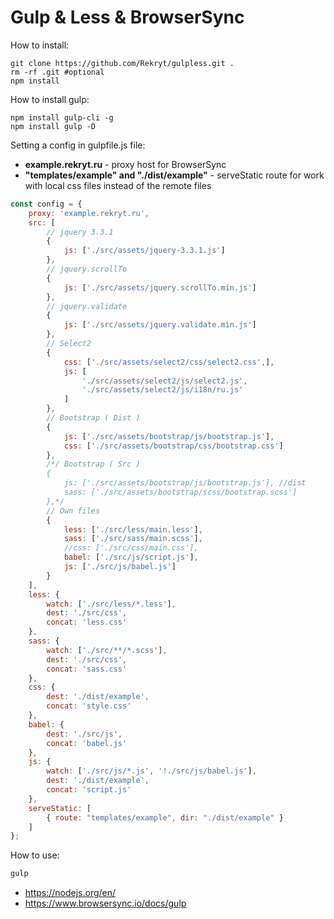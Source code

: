 # Gulp & Less & BrowserSync


How to install:
```
git clone https://github.com/Rekryt/gulpless.git .
rm -rf .git #optional
npm install
```

How to install gulp:
```
npm install gulp-cli -g
npm install gulp -D
```

Setting a config in gulpfile.js file:
- **example.rekryt.ru** - proxy host for BrowserSync
- **"templates/example" and "./dist/example"** - serveStatic route for work with local css files instead of the remote files
```javascript
const config = {
	proxy: 'example.rekryt.ru',
	src: [
		// jquery 3.3.1
		{
			js: ['./src/assets/jquery-3.3.1.js']
		},
		// jquery.scrollTo
		{
			js: ['./src/assets/jquery.scrollTo.min.js']
		},
		// jquery.validate
		{
			js: ['./src/assets/jquery.validate.min.js']
		},
		// Select2
		{	
			css: ['./src/assets/select2/css/select2.css',],
			js: [
				'./src/assets/select2/js/select2.js',
				'./src/assets/select2/js/i18n/ru.js'
			]
		},
		// Bootstrap ( Dist )
		{
			js: ['./src/assets/bootstrap/js/bootstrap.js'],
			css: ['./src/assets/bootstrap/css/bootstrap.css']
		},
		/*/ Bootstrap ( Src )
		{
			js: ['./src/assets/bootstrap/js/bootstrap.js'], //dist
			sass: ['./src/assets/bootstrap/scss/bootstrap.scss']
		},*/
		// Own files
		{
			less: ['./src/less/main.less'],
			sass: ['./src/sass/main.scss'],
			//css: ['./src/css/main.css'],
			babel: ['./src/js/script.js'],
			js: ['./src/js/babel.js']
		}
	],
	less: {
		watch: ['./src/less/*.less'],
		dest: './src/css',
		concat: 'less.css'
	},
	sass: {
		watch: ['./src/**/*.scss'],
		dest: './src/css',
		concat: 'sass.css'
	},
	css: {
		dest: './dist/example',
		concat: 'style.css'
	},
	babel: {
		dest: './src/js',
		concat: 'babel.js'
	},
	js: {
		watch: ['./src/js/*.js', '!./src/js/babel.js'],
		dest: './dist/example',
		concat: 'script.js'
	},
	serveStatic: [
		{ route: "templates/example", dir: "./dist/example" }
	]
};
```

How to use:
```bash
gulp
```

- https://nodejs.org/en/
- https://www.browsersync.io/docs/gulp
